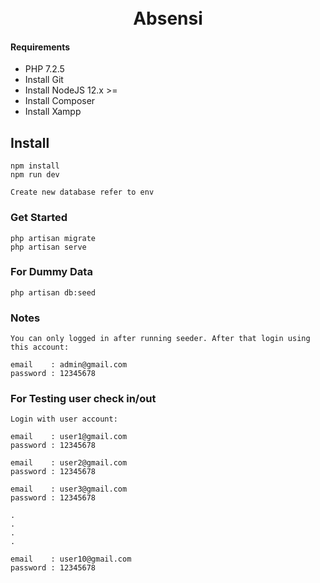 <h1 align="center">
  <br>
    Absensi
  <br>
</h1>

#### Requirements

- PHP 7.2.5
- Install Git
- Install NodeJS 12.x >=
- Install Composer
- Install Xampp

## Install

    npm install
    npm run dev

    Create new database refer to env


### Get Started
    
    php artisan migrate
    php artisan serve
    
    
### For Dummy Data

    php artisan db:seed

### Notes
    
    You can only logged in after running seeder. After that login using this account:

    email    : admin@gmail.com
    password : 12345678


### For Testing user check in/out
    
    Login with user account:

    email    : user1@gmail.com
    password : 12345678

    email    : user2@gmail.com
    password : 12345678

    email    : user3@gmail.com
    password : 12345678

    .
    .
    .
    .

    email    : user10@gmail.com
    password : 12345678

    
